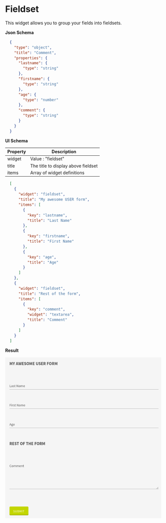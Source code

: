 # Fieldset

This widget allows you to group your fields into fieldsets.

**Json Schema**
```json
  {
    "type": "object",
    "title": "Comment",
    "properties": {
      "lastname": {
        "type": "string"
      },
      "firstname": {
        "type": "string"
      },
      "age": {
        "type": "number"
      },
      "comment": {
        "type": "string"
      }
    }
  }
```

**UI Schema**

| Property | Description |
|---|---|
| widget | Value : "fieldset" |
| title | The title to display above fieldset |
| items | Array of widget definitions |

```json
  [
    {
      "widget": "fieldset",
      "title": "My awesome USER form",
      "items": [
        {
          "key": "lastname",
          "title": "Last Name"
        },
        {
          "key": "firstname",
          "title": "First Name"
        },
        {
          "key": "age",
          "title": "Age"
        }
      ]
    },
    {
      "widget": "fieldset",
      "title": "Rest of the form",
      "items": [
        {
          "key": "comment",
          "widget": "textarea",
          "title": "Comment"
        }
      ]
    }
  ]
```

**Result**

![Fieldsets](screenshot.png)
